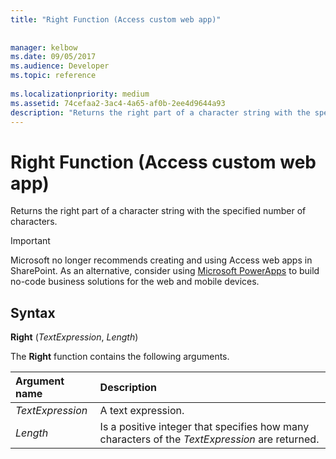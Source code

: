 ```yaml
---
title: "Right Function (Access custom web app)"
 
 
manager: kelbow
ms.date: 09/05/2017
ms.audience: Developer
ms.topic: reference
  
ms.localizationpriority: medium
ms.assetid: 74cefaa2-3ac4-4a65-af0b-2ee4d9644a93
description: "Returns the right part of a character string with the specified number of characters."
---
```


# Right Function (Access custom web app)

Returns the right part of a character string with the specified number of characters.
  
> [!IMPORTANT]
> Microsoft no longer recommends creating and using Access web apps in SharePoint. As an alternative, consider using [Microsoft PowerApps](https://powerapps.microsoft.com/) to build no-code business solutions for the web and mobile devices.
  
## Syntax

 **Right** (*TextExpression*, *Length*)
  
The **Right** function contains the following arguments.
  
|**Argument name**|**Description**|
|:-----|:-----|
| *TextExpression*  <br/> |A text expression.  <br/> |
| *Length*  <br/> |Is a positive integer that specifies how many characters of the *TextExpression* are returned.  <br/> |
